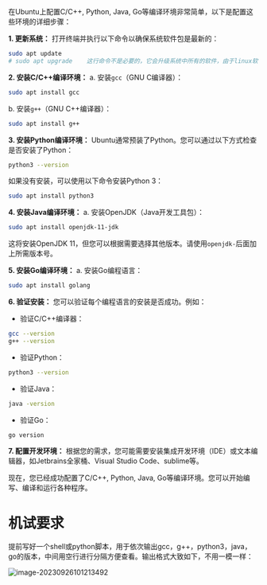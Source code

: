 在Ubuntu上配置C/C++, Python, Java, Go等编译环境非常简单，以下是配置这些环境的详细步骤：

**1. 更新系统：**
   打开终端并执行以下命令以确保系统软件包是最新的：

```bash
sudo apt update
# sudo apt upgrade    这行命令不是必要的，它会升级系统中所有的软件，由于linux软件之间互相存在着大量的依赖关系，特别是在公司服务器里面，贸然升级会导致各种软件间出现依赖冲突，从而导致系统崩溃，所以建议大家尽量还是不要随便运行这个命令。不要问我是怎么知道的。。。。。
```

**2. 安装C/C++编译环境：**
   a. 安装`gcc`（GNU C编译器）：

```bash
sudo apt install gcc
```

   b. 安装`g++`（GNU C++编译器）：

```bash
sudo apt install g++
```

**3. 安装Python编译环境：**
   Ubuntu通常预装了Python。您可以通过以下方式检查是否安装了Python：

```bash
python3 --version
```

如果没有安装，可以使用以下命令安装Python 3：

```bash
sudo apt install python3
```

**4. 安装Java编译环境：**
   a. 安装OpenJDK（Java开发工具包）：

```bash
sudo apt install openjdk-11-jdk
```

   这将安装OpenJDK 11，但您可以根据需要选择其他版本。请使用`openjdk-`后面加上所需版本号。

**5. 安装Go编译环境：**
   a. 安装Go编程语言：

```bash
sudo apt install golang
```

**6. 验证安装：**
   您可以验证每个编程语言的安装是否成功。例如：

   - 验证C/C++编译器：

```bash
gcc --version
g++ --version
```

   - 验证Python：

```bash
python3 --version
```

   - 验证Java：

```bash
java -version
```

   - 验证Go：

```bash
go version
```

**7. 配置开发环境：**
   根据您的需求，您可能需要安装集成开发环境（IDE）或文本编辑器，如Jetbrains全家桶、Visual Studio Code、sublime等。

现在，您已经成功配置了C/C++, Python, Java, Go等编译环境。您可以开始编写、编译和运行各种程序。





# 机试要求

提前写好一个shell或python脚本，用于依次输出gcc，g++，python3，java，go的版本，中间用空行进行分隔方便查看。输出格式大致如下，不用一模一样：

![image-20230926101213492](https://s2.loli.net/2023/09/29/BHJNivy3DuzK5hI.png)









